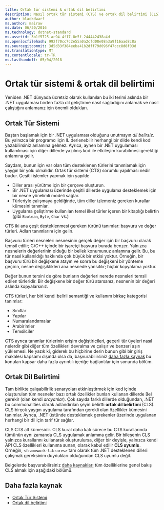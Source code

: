 ```yaml
---
title: Ortak tür sistemi & ortak dil belirtimi
description: Nasıl ortak tür sistemi (CTS) ve ortak dil belirtimi (CLS), birden fazla dili desteklemek .NET için olası hale öğrenin.
author: blackdwarf
ms.author: mairaw
ms.date: 06/20/2016
ms.technology: dotnet-standard
ms.assetid: 3b1f5725-ac94-4f17-8e5f-244442438a4d
ms.openlocfilehash: 992f70cc7c2e55a0a2cfd08e08a3a9f16aad8c8a
ms.sourcegitcommit: 3d5d33f384eeba41b2dff79d096f47ccc8d8f03d
ms.translationtype: MT
ms.contentlocale: tr-TR
ms.lasthandoff: 05/04/2018
---
```

# <a name="common-type-system--common-language-specification"></a>Ortak tür sistemi & ortak dil belirtimi

Yeniden .NET dünyada ücretsiz olarak kullanılan bu iki terimi aslında bir .NET uygulaması birden fazla dil geliştirme nasıl sağladığını anlamak ve nasıl çalıştığını anlamanız için önemli oldukları.

## <a name="common-type-system"></a>Ortak Tür Sistemi

Baştan başlamak için bir .NET uygulaması olduğunu unutmayın _dil belirsiz_. Bu yalnızca bir programcı için IL derlenebilir herhangi bir dilde kendi kod yazabilirsiniz anlamına gelmez. Ayrıca, aynen bir .NET uygulaması kullanılması için diğer dillerde yazılmış kod ile etkileşim kurabilmesi gerektiği anlamına gelir.

Saydam, bunun için var olan tüm desteklenen türlerini tanımlamak için yaygın bir yolu olmalıdır. Ortak tür sistemi (CTS) sorumlu yapılması nedir budur. Çeşitli işlemler yapmak için yapıldı:

*   Diller arası yürütme için bir çerçeve oluşturun.
*   Bir .NET uygulaması üzerinde çeşitli dillerde uygulama desteklemek için bir nesne yönelimli modeli sağlar.
*   Türleriyle çalışmaya geldiğinde, tüm diller izlemeniz gereken kurallar kümesini tanımlar.
*   Uygulama geliştirme kullanılan temel ilkel türler içeren bir kitaplığı belirtin (gibi `Boolean`, `Byte`, `Char` vs.)

CTS iki ana çeşit desteklenmesi gereken türünü tanımlar: başvuru ve değer türleri. Adları tanımlarını için gelin.

Başvuru türleri nesneleri nesnesinin gerçek değer için bir başvuru olarak temsil edilir; C/C++ içinde bir işaretçi başvuru burada benzer. Yalnızca nesnelerin değerlerinin olduğu bir bellek konumunuz anlamına gelir. Bu, bu tür nasıl kullanıldığı hakkında çok büyük bir etkisi yoktur. Örneğin, bir başvuru türü bir değişkene atayın ve sonra bu değişkeni bir yönteme geçirin, nesne değişiklikleri ana nesnede yansıtılır; hiçbir kopyalama yoktur.

Değer bunun tersini de göre bunların değerleri nerede nesneleri temsil edilen türleridir. Bir değişkene bir değer türü atarsanız, nesnenin bir değeri aslında kopyalarsınız.

CTS türleri, her biri kendi belirli semantiği ve kullanım birkaç kategorisi tanımlar:

*   Sınıflar
*   Yapılar
*   Numaralandırmalar
*   Arabirimler
*   Temsilciler

CTS ayrıca tanımlar türlerinin erişim değiştiricileri, geçerli tür üyeleri nasıl nelerdir gibi diğer tüm özellikleri devralma ve çalışır ve benzeri aşırı yüklemesi. Ne yazık ki, giderek bu hiçbirine derin bunun gibi bir giriş makalesi kapsamı dışında olsa da, başvurabilirsiniz [daha fazla kaynak](#more-resources) bu konuları kapsar daha fazla ayrıntılı içeriğe bağlantılar için sonunda bölüm.

## <a name="common-language-specification"></a>Ortak Dil Belirtimi

Tam birlikte çalışabilirlik senaryoları etkinleştirmek için kod içinde oluşturulan tüm nesneler bazı ortak özellikler bunları kullanan dillerde Bel gerekir (olan kendi _arayanlar_). Çok sayıda farklı dillerde olduğundan, .NET bu commonalities olarak adlandırılan şeyin belirtti **ortak dil belirtimi** (CLS). CLS birçok yaygın uygulama tarafından gerekli olan özellikler kümesini tanımlar. Ayrıca, .NET üstünde desteklemek gerekenler üzerinde uygulanan herhangi bir dil için tarif tür sağlar.

CLS CTS alt kümesidir. CLS kural daha katı sürece bu CTS kurallarında tümünün aynı zamanda CLS uygulamak anlamına gelir. Bir bileşenin CLS yalnızca kurallarını kullanarak oluşturulursa, diğer bir deyişle, yalnızca kendi API CLS özellikleri kullanıma sunan, olarak kabul edilir **CLS uyumlu**. Örneğin, `<framework-librares>` tam olarak tüm .NET desteklenen dilleri çalışmak gereksinim duydukları olduğundan CLS uyumlu değil.

Belgelerde başvurabilirsiniz [daha kaynakları](#more-resources) tüm özelliklerine genel bakış CLS almak için aşağıdaki bölümü.

## <a name="more-resources"></a>Daha fazla kaynak

*   [Ortak Tür Sistemi](./base-types/common-type-system.md)
*   [Ortak dil belirtimi](language-independence-and-language-independent-components.md)
